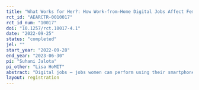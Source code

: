 ```yaml
---
title: "What Works for Her?: How Work-from-Home Digital Jobs Affect Female Labor Force Participation"
rct_id: "AEARCTR-0010017"
rct_id_num: "10017"
doi: "10.1257/rct.10017-4.1"
date: "2022-09-25"
status: "completed"
jel: ""
start_year: "2022-09-28"
end_year: "2023-06-30"
pi: "Suhani Jalota"
pi_other: "Lisa HoMIT"
abstract: "Digital jobs – jobs women can perform using their smartphones – may have the potential to alleviate some of the constraints of female labor force participation (FLFP) today. This study aims to show how providing newer digital job opportunities and paid work-from-home could affect female labor force participation. This randomized controlled trial based is conducted in Mumbai’s slum redeveloped colonies with around 3,800 households. It aims to provide evidence for understanding the difference in job offer acceptance rates among married women between offers for work-from-home (WfH) jobs and offers for (otherwise identical) local work-from-centers (WfC) jobs outside the home. Further, it alters the wages assigned at both locations to observe the difference in job take-up, among other intensive margin results. We observe how providing more suitable employment to women may change women’s employment status and job performance, if at all, and the effects of this employment on women’s overall agency, mental health, dignity, and social norms. This study also tries to further unravel the gender norms associated with women’s work in contexts where they are the strongest. By also interviewing husbands, we try to understand differences, if any, between husbands’ and wives’ perceptions on social acceptability of these new jobs and the gender norm where married women are not permitted to work, particularly for jobs where they can more than just some pocket money. We further explore the mechanism behind any differences in the job's take-up from home or center. "
layout: registration
---
```


